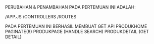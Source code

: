 PERUBAHAN & PENAMBAHAN PADA PERTEMUAN INI ADALAH:

/APP.JS
/CONTROLLERS
/ROUTES

PADA PERTEMUAN INI BERHASIL MEMBUAT GET API
PRODUKHOME PAGINATE(8)
PRODUKPAGE (HANDLE SEARCH)
PRODUKDETAIL (GET DETAIL)
